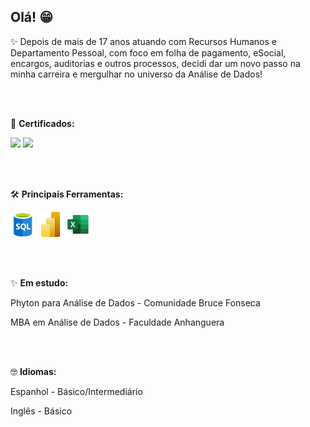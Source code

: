 ## Olá! 😁

✨ Depois de mais de 17 anos atuando com Recursos Humanos e Departamento Pessoal, com foco em folha de pagamento, eSocial, encargos, auditorias e outros processos, decidi dar um novo passo na minha carreira e mergulhar no universo da Análise de Dados! 

<br>
<br>

📜 **Certificados:**
<p align="left">
<img src="https://media.licdn.com/dms/image/v2/D4D22AQFA6XlawhJh8A/feedshare-shrink_2048_1536/B4DZaiW8u0G8Ao-/0/1746480647816?e=1755129600&v=beta&t=za13kWThWo5cGd6EKUKabn2gpIHB4AEGiWw4-k9j3TI" width="350">
<img src="https://media.licdn.com/dms/image/v2/D4D22AQHaSqtF9JSNGQ/feedshare-shrink_2048_1536/B4DZeczg7GGsAs-/0/1750682440386?e=1755129600&v=beta&t=2xukhoyK7ZaqSCvlZvAhKZVNdaEKekDiobF2qL04siU" width="350">
</p>

<br>
<br>


🛠️ **Principais Ferramentas:**
<p align="left">
  <img src="imagens/sql.png" alt="SQL" width="40"/>
  <img src="imagens/powerbi.png" alt="Power BI" width="40"/>
  <img src="imagens/excel.png" alt="Excel" width="40"/>
</p>

<br>
<br>

✨ **Em estudo:**

Phyton para Análise de Dados - Comunidade Bruce Fonseca

MBA em Análise de Dados - Faculdade Anhanguera

<br>
<br>

🤓 **Idiomas:**

Espanhol - Básico/Intermediário

Inglês - Básico
